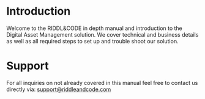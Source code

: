 # Introduction

Welcome to the RIDDL&CODE in depth manual and introduction to the Digital Asset Management solution. 
We cover technical and business details as well as all required steps to set up and trouble shoot our solution. 


# Support
For all inquiries on not already covered in this manual feel free to contact us directly via: support@riddleandcode.com
